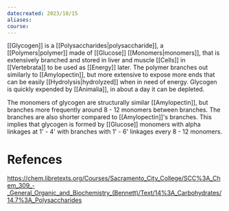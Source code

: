 ```yaml
---
datecreated: 2023/10/15
aliases: 
course:
---
```

[[Glycogen]] is a [[Polysaccharides|polysaccharide]], a [[Polymers|polymer]] made of [[Glucose]] [[Monomers|monomers]], that is extensively branched and stored in liver and muscle [[Cells]] in [[Vertebrata]] to be used as [[Energy]] later. The polymer branches out similarly to [[Amylopectin]], but more extensive to expose more ends that can be easily [[Hydrolysis|hydrolyzed]] when in need of energy. Glycogen is quickly expended by [[Animalia]], in about a day it can be depleted.

The monomers of glycogen are structurally similar [[Amylopectin]], but branches more frequently around 8 - 12 monomers between branches. The branches are also shorter compared to [[Amylopectin]]'s branches. This implies that glycogen is formed by [[Glucose]] monomers with alpha linkages at 1' - 4' with branches with 1' - 6' linkages every 8 - 12 monomers.

# Refences

https://chem.libretexts.org/Courses/Sacramento_City_College/SCC%3A_Chem_309_-_General_Organic_and_Biochemistry_(Bennett)/Text/14%3A_Carbohydrates/14.7%3A_Polysaccharides